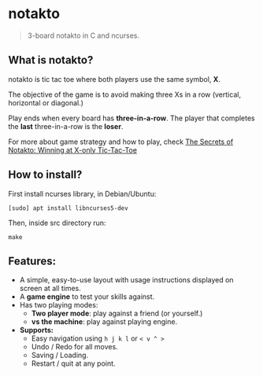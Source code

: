# notakto
> 3-board notakto in C and ncurses.

## What is notakto?
notakto is tic tac toe where both players use the same symbol, **X**.

The objective of the game is to avoid making three Xs in a row (vertical, horizontal or diagonal.)

Play ends when every board has **three-in-a-row**. The player that completes the **last** three-in-a-row is the **loser**.

For more about game strategy and how to play, check [The Secrets of Notakto: Winning at X-only Tic-Tac-Toe](https://arxiv.org/pdf/1301.1672.pdf)

## How to install?
First install ncurses library, in Debian/Ubuntu:

    [sudo] apt install libncurses5-dev

Then, inside src directory run:

    make

## Features:
- A simple, easy-to-use layout with usage instructions displayed on screen at all times. 
- A **game engine** to test your skills against. 
- Has two playing modes:
    - **Two player mode**: play against a friend (or yourself.)
    - **vs the machine**: play against playing engine.
- **Supports:**
    - Easy navigation using `h j k l` or `< v ^ >`
    - Undo / Redo for all moves.
    - Saving / Loading.
    - Restart / quit at any point.
